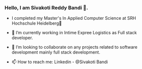 ### Hello, I am Sivakoti Reddy Bandi 👋. 

-   I completed my Master's In Applied Computer Science at SRH Hochschule Heidelberg👋

- 🔭 I’m currently working in Intime Expree Logistics as Full stack developer.

- 👯 I’m looking to collaborate on any projects related to software development mainly full stack development.

- 📫 How to reach me: Linkedin - @Sivakoti Bandi
